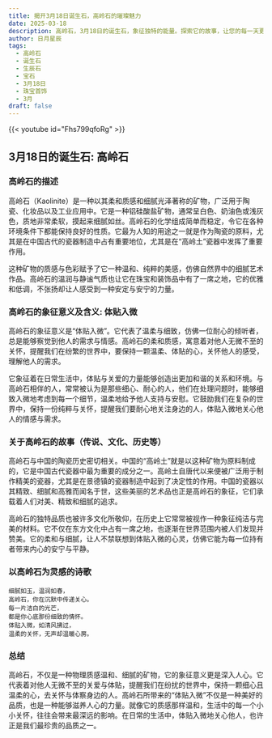 ```yaml
---
title: 揭开3月18日诞生石，高岭石的璀璨魅力
date: 2025-03-18
description: 高岭石，3月18日的诞生石，象征独特的能量。探索它的故事，让您的每一天更有意义。
author: 日月星辰
tags:
  - 高岭石
  - 诞生石
  - 生辰石
  - 宝石
  - 3月18日
  - 珠宝首饰
  - 3月
draft: false
---
```


{{< youtube id="Fhs799qfoRg" >}}

## 3月18日的诞生石: 高岭石

### 高岭石的描述

高岭石（Kaolinite）是一种以其柔和质感和细腻光泽著称的矿物，广泛用于陶瓷、化妆品以及工业应用中。它是一种铝硅酸盐矿物，通常呈白色、奶油色或浅灰色，质地非常柔软，摸起来细腻如丝。高岭石的化学组成简单而稳定，令它在各种环境条件下都能保持良好的性质。它最为人知的用途之一就是作为陶瓷的原料，尤其是在中国古代的瓷器制造中占有重要地位，尤其是在“高岭土”瓷器中发挥了重要作用。

这种矿物的质感与色彩赋予了它一种温和、纯粹的美感，仿佛自然界中的细腻艺术作品。高岭石的温润与静谧气质也让它在珠宝和装饰品中有了一席之地，它的优雅和低调，不张扬却让人感受到一种安定与安宁的力量。

### 高岭石的象征意义及含义: 体贴入微

高岭石的象征意义是“体贴入微”。它代表了温柔与细致，仿佛一位耐心的倾听者，总是能够察觉到他人的需求与情感。高岭石的柔和质感，寓意着对他人无微不至的关怀，提醒我们在纷繁的世界中，要保持一颗温柔、体贴的心，关怀他人的感受，理解他人的需求。

它象征着在日常生活中，体贴与关爱的力量能够创造出更加和谐的关系和环境。与高岭石相伴的人，常常被认为是那些细心、耐心的人，他们在处理问题时，能够细致入微地考虑到每一个细节，温柔地给予他人支持与安慰。它鼓励我们在复杂的世界中，保持一份纯粹与关怀，提醒我们要耐心地关注身边的人，体贴入微地关心他人的情感与需求。

### 关于高岭石的故事（传说、文化、历史等）

高岭石与中国的陶瓷历史密切相关。中国的“高岭土”就是以这种矿物为原料制成的，它是中国古代瓷器中最为重要的成分之一。高岭土自唐代以来便被广泛用于制作精美的瓷器，尤其是在景德镇的瓷器制造中起到了决定性的作用。中国的瓷器以其精致、细腻和高雅而闻名于世，这些美丽的艺术品也正是高岭石的象征，它们承载着人们对美、精致和细腻的追求。

高岭石的独特品质也被许多文化所敬仰，在历史上它常常被视作一种象征纯洁与完美的材料。它不仅在东方文化中占有一席之地，也逐渐在世界范围内被人们发现并赞美。它的柔和与细腻，让人不禁联想到体贴入微的心灵，仿佛它能为每一位持有者带来内心的安宁与平静。

### 以高岭石为灵感的诗歌

	细腻如玉，温润如春，  
	高岭石，你在沉默中传递关心。  
	每一片洁白的光芒，  
	都是你心底那份细致的情怀。  
	体贴入微，如清风拂过，  
	温柔的关怀，无声却温暖心房。

### 总结

高岭石，不仅是一种物理质感温和、细腻的矿物，它的象征意义更是深入人心。它代表着对他人无微不至的关爱与体贴，提醒我们在纷扰的世界中，保持一颗细心且温柔的心，去关怀与体察身边的人。高岭石所带来的“体贴入微”不仅是一种美好的品质，也是一种能够滋养人心的力量。就像它的质感那样温和，生活中的每一个小小关怀，往往会带来最深远的影响。在日常的生活中，体贴入微地关心他人，也许正是我们最珍贵的品质之一。